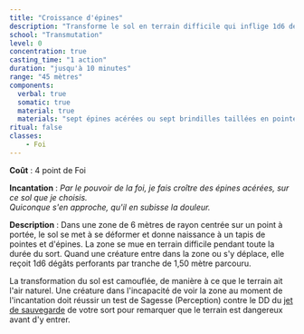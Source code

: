 ```yaml
---
title: "Croissance d'épines"
description: "Transforme le sol en terrain difficile qui inflige 1d6 dégâts."
school: "Transmutation"
level: 0
concentration: true
casting_time: "1 action"
duration: "jusqu'à 10 minutes"
range: "45 mètres"
components:
  verbal: true
  somatic: true
  material: true
  materials: "sept épines acérées ou sept brindilles taillées en pointe"
ritual: false
classes:
    - Foi
---
```

**Coût** : 4 point de Foi  

**Incantation** : *Par le pouvoir de la foi, je fais croître des épines acérées, sur ce sol que je choisis.*     
*Quiconque s'en approche, qu'il en subisse la douleur.*   

**Description** : Dans une zone de 6 mètres de rayon centrée sur un point à portée, le sol se met à se déformer et donne naissance à un tapis de pointes et d'épines. La zone se mue en terrain difficile pendant toute la durée du sort. Quand une créature entre dans la zone ou s'y déplace, elle reçoit 1d6 dégâts perforants par tranche de 1,50 mètre parcouru.

La transformation du sol est camouflée, de manière à ce que le terrain ait l'air naturel. Une créature dans l'incapacité de voir la zone au moment de l'incantation doit réussir un test de Sagesse (Perception) contre le DD du [jet de sauvegarde](/utiliser-les-caracteristiques/#jets-de-sauvegarde) de votre sort pour remarquer que le terrain est dangereux avant d'y entrer.
